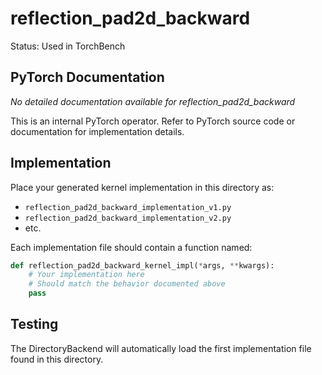 # reflection_pad2d_backward

Status: Used in TorchBench

## PyTorch Documentation

*No detailed documentation available for reflection_pad2d_backward*

This is an internal PyTorch operator. Refer to PyTorch source code or documentation for implementation details.

## Implementation

Place your generated kernel implementation in this directory as:
- `reflection_pad2d_backward_implementation_v1.py`
- `reflection_pad2d_backward_implementation_v2.py`
- etc.

Each implementation file should contain a function named:
```python
def reflection_pad2d_backward_kernel_impl(*args, **kwargs):
    # Your implementation here
    # Should match the behavior documented above
    pass
```

## Testing

The DirectoryBackend will automatically load the first implementation file found in this directory.
